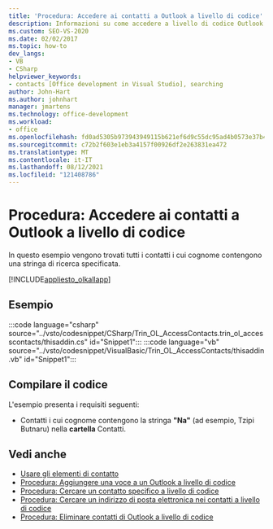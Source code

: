```yaml
---
title: 'Procedura: Accedere ai contatti a Outlook a livello di codice'
description: Informazioni su come accedere a livello di codice Outlook contatti. In questo esempio vengono trovati tutti i contatti i cui cognome contengono una stringa di ricerca specificata.
ms.custom: SEO-VS-2020
ms.date: 02/02/2017
ms.topic: how-to
dev_langs:
- VB
- CSharp
helpviewer_keywords:
- contacts [Office development in Visual Studio], searching
author: John-Hart
ms.author: johnhart
manager: jmartens
ms.technology: office-development
ms.workload:
- office
ms.openlocfilehash: fd0ad5305b973943949115b621ef6d9c55dc95ad4b0573e37b4becb21fb55534
ms.sourcegitcommit: c72b2f603e1eb3a4157f00926df2e263831ea472
ms.translationtype: MT
ms.contentlocale: it-IT
ms.lasthandoff: 08/12/2021
ms.locfileid: "121408786"
---
```

# <a name="how-to-programmatically-access-outlook-contacts"></a>Procedura: Accedere ai contatti a Outlook a livello di codice
  In questo esempio vengono trovati tutti i contatti i cui cognome contengono una stringa di ricerca specificata.

 [!INCLUDE[appliesto_olkallapp](../vsto/includes/appliesto-olkallapp-md.md)]

## <a name="example"></a>Esempio
 :::code language="csharp" source="../vsto/codesnippet/CSharp/Trin_OL_AccessContacts.trin_ol_accesscontacts/thisaddin.cs" id="Snippet1":::
 :::code language="vb" source="../vsto/codesnippet/VisualBasic/Trin_OL_AccessContacts/thisaddin.vb" id="Snippet1":::


## <a name="compile-the-code"></a>Compilare il codice
 L'esempio presenta i requisiti seguenti:

- Contatti i cui cognome contengono la stringa **"Na"** (ad esempio, Tzipi Butnaru) nella **cartella** Contatti.

## <a name="see-also"></a>Vedi anche
- [Usare gli elementi di contatto](../vsto/working-with-contact-items.md)
- [Procedura: Aggiungere una voce a un Outlook a livello di codice](../vsto/how-to-programmatically-add-an-entry-to-outlook-contacts.md)
- [Procedura: Cercare un contatto specifico a livello di codice](../vsto/how-to-programmatically-search-for-a-specific-contact.md)
- [Procedura: Cercare un indirizzo di posta elettronica nei contatti a livello di codice](../vsto/how-to-programmatically-search-for-an-e-mail-address-in-contacts.md)
- [Procedura: Eliminare contatti di Outlook a livello di codice](../vsto/how-to-programmatically-delete-outlook-contacts.md)
